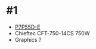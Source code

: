 # #1
* [P7P55D-E](https://www.asus.com/Motherboards/P7P55DE/)
* Chieftec CFT-750-14CS 750W
* Graphics ?
